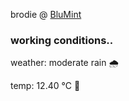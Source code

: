 brodie @ [BluMint](https://www.linkedin.com/company/blumint-io/)

<!--weather_start-->
### working conditions..

weather: moderate rain 🌧️

temp: 12.40 °C 👕

<!--weather_end-->
